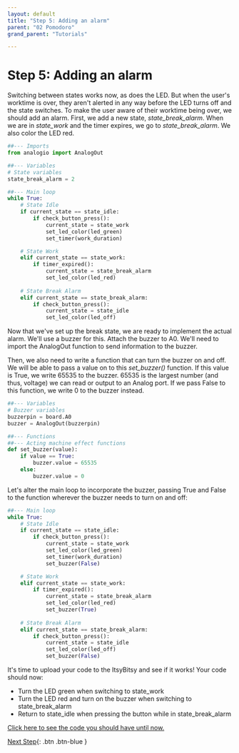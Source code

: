 ```yaml
---
layout: default
title: "Step 5: Adding an alarm"
parent: "02 Pomodoro"
grand_parent: "Tutorials"

---
```


# Step 5: Adding an alarm
Switching between states works now, as does the LED. But when the user's worktime is over, they aren't alerted in any way before the LED turns off and the state switches. To make the user aware of their worktime being over, we should add an alarm. First, we add a new state, *state_break_alarm*. When we are in *state_work* and the timer expires, we go to *state_break_alarm*. We also color the LED red.

```python
##--- Imports
from analogio import AnalogOut

##--- Variables
# State variables
state_break_alarm = 2

##--- Main loop
while True:
    # State Idle
    if current_state == state_idle:
        if check_button_press():
            current_state = state_work
            set_led_color(led_green)
            set_timer(work_duration)

    # State Work
    elif current_state == state_work:
        if timer_expired():
            current_state = state_break_alarm
            set_led_color(led_red)
    
    # State Break Alarm
    elif current_state == state_break_alarm:
        if check_button_press():
            current_state = state_idle
            set_led_color(led_off)

```

Now that we've set up the break state, we are ready to implement the actual alarm. We'll use a buzzer for this. Attach the buzzer to A0. We'll need to import the AnalogOut function to send information to the buzzer.

Then, we also need to write a function that can turn the buzzer on and off. We will be able to pass a value on to this *set_buzzer()* function. If this value is True, we write 65535 to the buzzer. 65535 is the largest number (and thus, voltage) we can read or output to an Analog port. If we pass False to this function, we write 0 to the buzzer instead.

```python
##--- Variables
# Buzzer variables
buzzerpin = board.A0
buzzer = AnalogOut(buzzerpin)

##--- Functions
##--- Acting machine effect functions
def set_buzzer(value):
    if value == True:
        buzzer.value = 65535
    else:
        buzzer.value = 0

```

Let's alter the main loop to incorporate the buzzer, passing True and False to the function wherever the buzzer needs to turn on and off:

```python
##--- Main loop
while True:
    # State Idle
    if current_state == state_idle:
        if check_button_press():
            current_state = state_work
            set_led_color(led_green)
            set_timer(work_duration)
            set_buzzer(False)

    # State Work
    elif current_state == state_work:
        if timer_expired():
            current_state = state_break_alarm
            set_led_color(led_red)
            set_buzzer(True)
    
    # State Break Alarm
    elif current_state == state_break_alarm:
        if check_button_press():
            current_state = state_idle
            set_led_color(led_off)
            set_buzzer(False)

```

It's time to upload your code to the ItsyBitsy and see if it works! Your code should now:

 - Turn the LED green when switching to state_work
 - Turn the LED red and turn on the buzzer when switching to state_break_alarm
 - Return to state_idle when pressing the button while in state_break_alarm
 
[Click here to see the code you should have until now.](step5-code)

[Next Step](step6){: .btn .btn-blue }